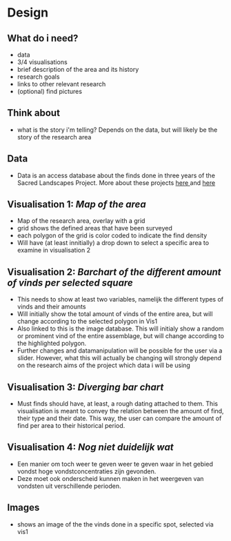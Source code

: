# Design

## What do i need?

- data
- 3/4 visualisations
- brief description of the area and its history
- research goals
- links to other relevant research
- (optional) find pictures

## Think about

- what is the story i'm telling? Depends on the data, but will likely be the story of the research area

## Data

<!-- - data will be a combination of MS access database, shapefiles, ESRI Geodatabase, .tiff images (often RAW)
- to restructure and use this data for visualisations is going to take some time
- best suggested way of doing so will probably be to convert seperate elements of the database to json files
- shapefile might be used to create the first visualisation -->
- Data is an access database about the finds done in three years of the Sacred Landscapes Project.
More about these projects <a href="http://www.surveyarchaeology.eu/Sacred+Landscape+Project"> here </a> and <a href="https://landscapesofearlyromancolonization.com/fieldwork/slp/">here</a>

## Visualisation 1: *Map of the area*

- Map of the research area, overlay with a grid
- grid shows the defined areas that have been surveyed
- each polygon of the grid is color coded to indicate the find density
- Will have (at least innitially) a drop down to select a specific area to examine in visualisation 2

## Visualisation 2: *Barchart of the different amount of vinds per selected square*

- This needs to show at least two variables, namelijk the different types of vinds and their amounts
- Will initially show the total amount of vinds of the entire area, but will change according to the selected polygon in Vis1
- Also linked to this is the image database. This will initialy show a random or prominent vind of the entire assemblage, but will change according to the highlighted polygon.
- Further changes and datamanipulation will be possible for the user via a slider. However, what this will actually be changing will strongly depend on the research aims of the project which data i will be using

## Visualisation 3: *Diverging bar chart*

- Must finds should have, at least, a rough dating attached to them. This visualisation is meant to convey the relation between the amount of find, their type and their date. This way, the user can compare the amount of find per area to their historical period.

## Visualisation 4: *Nog niet duidelijk wat*

- Een manier om toch weer te geven weer te geven waar in het gebied vondst hoge vondstconcentraties zijn gevonden.
- Deze moet ook onderscheid kunnen maken in het weergeven van vondsten uit verschillende perioden.

## Images

- shows an image of the the vinds done in a specific spot, selected via vis1
